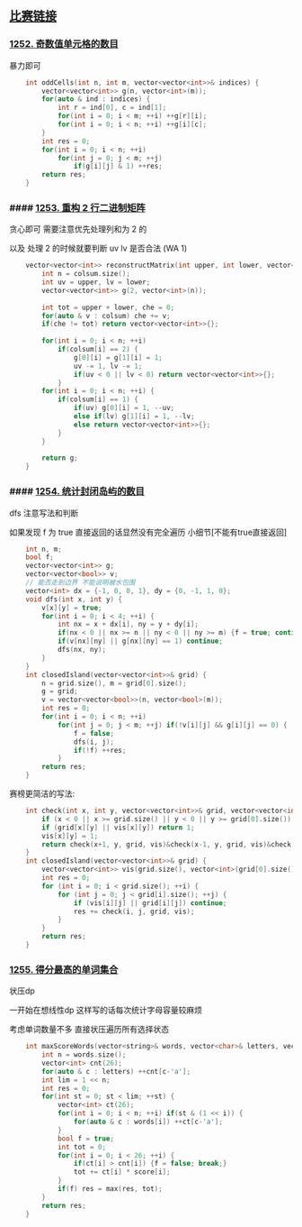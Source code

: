 ## [比赛链接](https://leetcode.cn/contest/weekly-contest-162/)


### [1252. 奇数值单元格的数目](https://leetcode.cn/problems/cells-with-odd-values-in-a-matrix/)

暴力即可

```c++
    int oddCells(int n, int m, vector<vector<int>>& indices) {
        vector<vector<int>> g(n, vector<int>(m));
        for(auto & ind : indices) {
            int r = ind[0], c = ind[1];
            for(int i = 0; i < m; ++i) ++g[r][i];
            for(int i = 0; i < n; ++i) ++g[i][c];
        }
        int res = 0;
        for(int i = 0; i < n; ++i)
            for(int j = 0; j < m; ++j)
                if(g[i][j] & 1) ++res;
        return res;
    }
```


### #### [1253. 重构 2 行二进制矩阵](https://leetcode.cn/problems/reconstruct-a-2-row-binary-matrix/)

贪心即可 需要注意优先处理列和为 2 的

以及 处理 2 的时候就要判断 uv lv 是否合法 (WA 1)

```c++
    vector<vector<int>> reconstructMatrix(int upper, int lower, vector<int>& colsum) {
        int n = colsum.size();
        int uv = upper, lv = lower;
        vector<vector<int>> g(2, vector<int>(n));
        
        int tot = upper + lower, che = 0;
        for(auto & v : colsum) che += v;
        if(che != tot) return vector<vector<int>>{};
        
        for(int i = 0; i < n; ++i)
            if(colsum[i] == 2) {
                g[0][i] = g[1][i] = 1;
                uv -= 1, lv -= 1;
                if(uv < 0 || lv < 0) return vector<vector<int>>{};
            }
        for(int i = 0; i < n; ++i) {
            if(colsum[i] == 1) {
                if(uv) g[0][i] = 1, --uv;
                else if(lv) g[1][i] = 1, --lv;
                else return vector<vector<int>>{};
            }
        }
        
        return g;
    }
```

### #### [1254. 统计封闭岛屿的数目](https://leetcode.cn/problems/number-of-closed-islands/)

dfs 注意写法和判断

如果发现 f 为 true 直接返回的话显然没有完全遍历 小细节[不能有true直接返回]

```c++
    int n, m;
    bool f;
    vector<vector<int>> g;
    vector<vector<bool>> v;
    // 能否走到边界 不能说明被水包围
    vector<int> dx = {-1, 0, 0, 1}, dy = {0, -1, 1, 0};
    void dfs(int x, int y) {
        v[x][y] = true;
        for(int i = 0; i < 4; ++i) {
            int nx = x + dx[i], ny = y + dy[i];
            if(nx < 0 || nx >= n || ny < 0 || ny >= m) {f = true; continue;}
            if(v[nx][ny] || g[nx][ny] == 1) continue;
            dfs(nx, ny);
        }
    }
    int closedIsland(vector<vector<int>>& grid) {
        n = grid.size(), m = grid[0].size();
        g = grid;
        v = vector<vector<bool>>(n, vector<bool>(m));
        int res = 0;
        for(int i = 0; i < n; ++i)
            for(int j = 0; j < m; ++j) if(!v[i][j] && g[i][j] == 0) {
                f = false;
                dfs(i, j);
                if(!f) ++res;
            }
        return res;
    }
```

赛榜更简洁的写法:

```c++
    int check(int x, int y, vector<vector<int>>& grid, vector<vector<int>> &vis) {
        if (x < 0 || x >= grid.size() || y < 0 || y >= grid[0].size()) return 0;
        if (grid[x][y] || vis[x][y]) return 1;
        vis[x][y] = 1;
        return check(x+1, y, grid, vis)&check(x-1, y, grid, vis)&check(x, y+1, grid, vis)&check(x, y-1, grid, vis);
    }
    int closedIsland(vector<vector<int>>& grid) {
        vector<vector<int>> vis(grid.size(), vector<int>(grid[0].size(), 0));
        int res = 0;
        for (int i = 0; i < grid.size(); ++i) {
            for (int j = 0; j < grid[i].size(); ++j) {
                if (vis[i][j] || grid[i][j]) continue;
                res += check(i, j, grid, vis);
            }
        }
        return res;
    }
```

### [1255. 得分最高的单词集合](https://leetcode.cn/problems/maximum-score-words-formed-by-letters/)

状压dp

一开始在想线性dp 这样写的话每次统计字母容量较麻烦

考虑单词数量不多 直接状压遍历所有选择状态

```c++
    int maxScoreWords(vector<string>& words, vector<char>& letters, vector<int>& score) {
        int n = words.size();
        vector<int> cnt(26);
        for(auto & c : letters) ++cnt[c-'a'];
        int lim = 1 << n;
        int res = 0;
        for(int st = 0; st < lim; ++st) {
            vector<int> ct(26);
            for(int i = 0; i < n; ++i) if(st & (1 << i)) {
                for(auto & c : words[i]) ++ct[c-'a'];
            }
            bool f = true;
            int tot = 0;
            for(int i = 0; i < 26; ++i) {
                if(ct[i] > cnt[i]) {f = false; break;}
                tot += ct[i] * score[i];
            }
            if(f) res = max(res, tot);
        }
        return res;
    }
```
